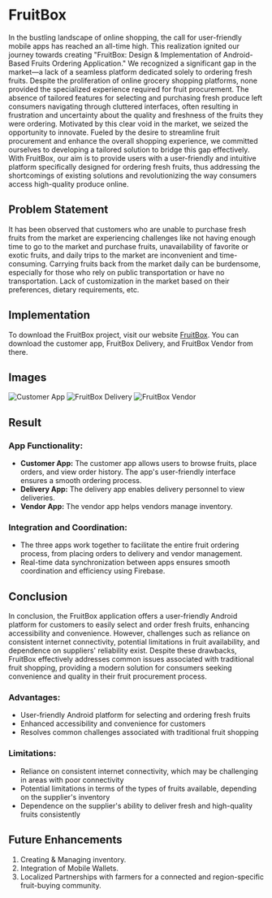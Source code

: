 # FruitBox

In the bustling landscape of online shopping, the call for user-friendly mobile apps has reached an all-time high. This realization ignited our journey towards creating "FruitBox: Design & Implementation of Android-Based Fruits Ordering Application." We recognized a significant gap in the market—a lack of a seamless platform dedicated solely to ordering fresh fruits. Despite the proliferation of online grocery shopping platforms, none provided the specialized experience required for fruit procurement. The absence of tailored features for selecting and purchasing fresh produce left consumers navigating through cluttered interfaces, often resulting in frustration and uncertainty about the quality and freshness of the fruits they were ordering. Motivated by this clear void in the market, we seized the opportunity to innovate. Fueled by the desire to streamline fruit procurement and enhance the overall shopping experience, we committed ourselves to developing a tailored solution to bridge this gap effectively. With FruitBox, our aim is to provide users with a user-friendly and intuitive platform specifically designed for ordering fresh fruits, thus addressing the shortcomings of existing solutions and revolutionizing the way consumers access high-quality produce online.

## Problem Statement

It has been observed that customers who are unable to purchase fresh fruits from the market are experiencing challenges like not having enough time to go to the market and purchase fruits, unavailability of favorite or exotic fruits, and daily trips to the market are inconvenient and time-consuming. Carrying fruits back from the market daily can be burdensome, especially for those who rely on public transportation or have no transportation. Lack of customization in the market based on their preferences, dietary requirements, etc.

## Implementation

To download the FruitBox project, visit our website [FruitBox](https://fruitbox-webs.netlify.app/). You can download the customer app, FruitBox Delivery, and FruitBox Vendor from there.

## Images

![Customer App](customer_app.png)
![FruitBox Delivery](fruitbox_delivery.png)
![FruitBox Vendor](fruitbox_vendor.png)

## Result

### App Functionality:
- **Customer App:** The customer app allows users to browse fruits, place orders, and view order history. The app's user-friendly interface ensures a smooth ordering process.
- **Delivery App:** The delivery app enables delivery personnel to view deliveries.
- **Vendor App:** The vendor app helps vendors manage inventory.

### Integration and Coordination:
- The three apps work together to facilitate the entire fruit ordering process, from placing orders to delivery and vendor management.
- Real-time data synchronization between apps ensures smooth coordination and efficiency using Firebase.

## Conclusion

In conclusion, the FruitBox application offers a user-friendly Android platform for customers to easily select and order fresh fruits, enhancing accessibility and convenience. However, challenges such as reliance on consistent internet connectivity, potential limitations in fruit availability, and dependence on suppliers' reliability exist. Despite these drawbacks, FruitBox effectively addresses common issues associated with traditional fruit shopping, providing a modern solution for consumers seeking convenience and quality in their fruit procurement process.

### Advantages:
- User-friendly Android platform for selecting and ordering fresh fruits
- Enhanced accessibility and convenience for customers
- Resolves common challenges associated with traditional fruit shopping

### Limitations:
- Reliance on consistent internet connectivity, which may be challenging in areas with poor connectivity
- Potential limitations in terms of the types of fruits available, depending on the supplier's inventory
- Dependence on the supplier's ability to deliver fresh and high-quality fruits consistently

## Future Enhancements

1. Creating & Managing inventory.
2. Integration of Mobile Wallets.
3. Localized Partnerships with farmers for a connected and region-specific fruit-buying community.
